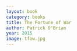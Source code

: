 ```yaml
---
layout: book
category: books
title: The Fortune of War
author: Patrick O'Brian
year: 2015
image: tfow.jpg
---
```

